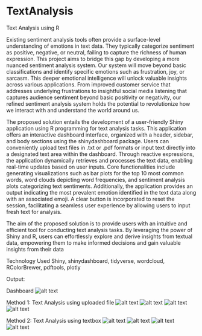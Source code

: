 # TextAnalysis
Text Analysis using R

Existing sentiment analysis tools often provide a surface-level understanding of emotions in text data. They typically categorize sentiment as positive, negative, or neutral, failing to capture the richness of human expression. This project aims to bridge this gap by developing a more nuanced sentiment analysis system. Our system will move beyond basic classifications and identify specific emotions such as frustration, joy, or sarcasm. This deeper emotional intelligence will unlock valuable insights across various applications. From improved customer service that addresses underlying frustrations to insightful social media listening that captures audience sentiment beyond basic positivity or negativity, our refined sentiment analysis system holds the potential to revolutionize how we interact with and understand the world around us. 

The proposed solution entails the development of a user-friendly Shiny application using R programming for text analysis tasks. This application offers an interactive dashboard interface, organized with a header, sidebar, and body sections using the shinydashboard package. Users can conveniently upload text files in .txt or .pdf formats or input text directly into a designated text area within the dashboard. Through reactive expressions, the application dynamically retrieves and processes the text data, enabling real-time updates based on user inputs. Core functionalities include generating visualizations such as bar plots for the top 10 most common words, word clouds depicting word frequencies, and sentiment analysis plots categorizing text sentiments. Additionally, the application provides an output indicating the most prevalent emotion identified in the text data along with an associated emoji. A clear button is incorporated to reset the session, facilitating a seamless user experience by allowing users to input fresh text for analysis.

The aim of the proposed solution is to provide users with an intuitive and efficient tool for conducting text analysis tasks. By leveraging the power of Shiny and R, users can effortlessly explore and derive insights from textual data, empowering them to make informed decisions and gain valuable insights from their data

Technology Used
Shiny, shinydashboard, tidyverse, wordcloud, RColorBrewer, pdftools, plotly

Output:

Dashboard
![alt text](https://github.com/chaitali-gaikwad/TextAnalysis/blob/main/Output/HomePage.png?raw=true)

Method 1: Text Analysis using uploaded file
![alt text](https://github.com/chaitali-gaikwad/TextAnalysis/blob/main/Output/Method1/mostCommonWord.png?raw=true)
![alt text](https://github.com/chaitali-gaikwad/TextAnalysis/blob/main/Output/Method1/wordCloud.png?raw=true)
![alt text](https://github.com/chaitali-gaikwad/TextAnalysis/blob/main/Output/Method1/sentimentAnalysis.png?raw=true)
![alt text](https://github.com/chaitali-gaikwad/TextAnalysis/blob/main/Output/Method1/emotionEmoji.png?raw=true)

Method 2: Text Analysis using textbox
![alt text](https://github.com/chaitali-gaikwad/TextAnalysis/blob/main/Output/Method2/mostCommonWord.png?raw=true)
![alt text](https://github.com/chaitali-gaikwad/TextAnalysis/blob/main/Output/Method2/wordCloud.png?raw=true)
![alt text](https://github.com/chaitali-gaikwad/TextAnalysis/blob/main/Output/Method2/sentimentAnalysis.png?raw=true)
![alt text](https://github.com/chaitali-gaikwad/TextAnalysis/blob/main/Output/Method2/emotionEmoji.png?raw=true)
